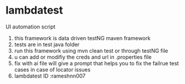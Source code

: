 # lambdatest
UI automation script
1. this framework is data driven testNG maven framework
2. tests are in test java folder
3. run this framework using mvn clean test or through testNG file
4. u can add or modifiy the creds and url in .properties file
5. fix with ai file will give a prompt that helps you to fix the failrue test cases in case of locator issues
6. lambdatest ID :rameshnn007
